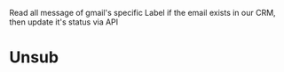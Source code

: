 Read all message of gmail's specific Label 
if the email exists in our CRM, then update it's status via API
# Unsub
